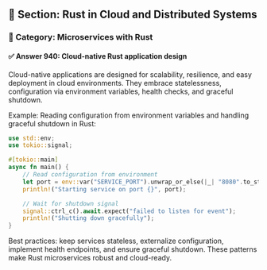 ## 📘 Section: Rust in Cloud and Distributed Systems
### 🔹 Category: Microservices with Rust
#### ✅ Answer 940: Cloud-native Rust application design

Cloud-native applications are designed for scalability, resilience, and easy deployment in cloud environments. They embrace statelessness, configuration via environment variables, health checks, and graceful shutdown.

Example: Reading configuration from environment variables and handling graceful shutdown in Rust:

```rust
use std::env;
use tokio::signal;

#[tokio::main]
async fn main() {
    // Read configuration from environment
    let port = env::var("SERVICE_PORT").unwrap_or_else(|_| "8080".to_string());
    println!("Starting service on port {}", port);

    // Wait for shutdown signal
    signal::ctrl_c().await.expect("failed to listen for event");
    println!("Shutting down gracefully");
}
```

Best practices: keep services stateless, externalize configuration, implement health endpoints, and ensure graceful shutdown. These patterns make Rust microservices robust and cloud-ready.
